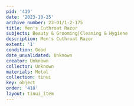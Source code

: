 ```yaml
---
pid: '419'
date: '2023-10-25'
archive_number: 23-01/1-2-175
title: Men's Cuthroat Razor
subjects: Beauty & Grooming|Cleaning & Hygiene
description: Men's Cuthroat Razor
extent: '1'
condition: Good
date_unvalidated: Unknown
creator: Unknown
collector: Unknown
materials: Metal
collection: tinui
key: object
order: '418'
layout: tinui_item
---
```

